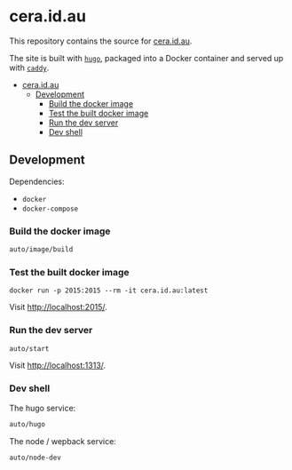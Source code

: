 # cera.id.au

This repository contains the source for [cera.id.au](https://cera.id.au/).

The site is built with [`hugo`](http://gohugo.io), packaged into a Docker container and served up with [`caddy`](https://caddyserver.com).

- [cera.id.au](#ceraidau)
  - [Development](#development)
    - [Build the docker image](#build-the-docker-image)
    - [Test the built docker image](#test-the-built-docker-image)
    - [Run the dev server](#run-the-dev-server)
    - [Dev shell](#dev-shell)

## Development

Dependencies:

- `docker`
- `docker-compose`

### Build the docker image

```sh
auto/image/build
```

### Test the built docker image

```
docker run -p 2015:2015 --rm -it cera.id.au:latest
```

Visit <http://localhost:2015/>.

### Run the dev server

```sh
auto/start
```

Visit <http://localhost:1313/>.

### Dev shell

The hugo service:

```sh
auto/hugo
```

The node / wepback service:

```sh
auto/node-dev
```
